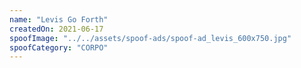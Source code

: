 ```yaml
---
name: "Levis Go Forth"
createdOn: 2021-06-17
spoofImage: "../../assets/spoof-ads/spoof-ad_levis_600x750.jpg"
spoofCategory: "CORPO"
---
```

